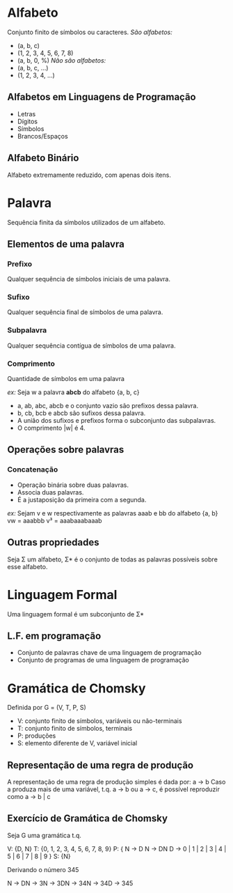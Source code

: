 # Alfabeto
Conjunto finito de símbolos ou caracteres.
*São alfabetos:*
- (a, b, c)
- (1, 2, 3, 4, 5, 6, 7, 8)
- (a, b, 0, %)
*Não são alfabetos:*
- (a, b, c, ...)
- (1, 2, 3, 4, ...)

## Alfabetos em Linguagens de Programação
- Letras
- Dígitos
- Símbolos
- Brancos/Espaços

## Alfabeto Binário
Alfabeto extremamente reduzido, com apenas dois itens.

# Palavra
Sequência finita da símbolos utilizados de um alfabeto.

## Elementos de uma palavra
### Prefixo
Qualquer sequência de símbolos iniciais de uma palavra.
### Sufixo
Qualquer sequência final de símbolos de uma palavra.
### Subpalavra
Qualquer sequência contígua de símbolos de uma palavra.
### Comprimento
Quantidade de símbolos em uma palavra

*ex:*
Seja w a palavra **abcb** do alfabeto {a, b, c}
- a, ab, abc, abcb e o conjunto vazio são prefixos dessa palavra.
- b, cb, bcb e abcb são sufixos dessa palavra.
- A união dos sufixos e prefixos forma o subconjunto das subpalavras.
- O comprimento |w| é 4.

## Operações sobre palavras
### Concatenação
- Operação binária sobre duas palavras.
- Associa duas palavras.
- É a justaposição da primeira com a segunda.

*ex:*
Sejam v e w respectivamente as palavras aaab e bb do alfabeto {a, b}
vw = aaabbb
v³ = aaabaaabaaab

## Outras propriedades
Seja Σ um alfabeto, Σ* é o conjunto de todas as palavras possíveis sobre esse alfabeto.

# Linguagem Formal
Uma linguagem formal é um subconjunto de Σ*

## L.F. em programação
- Conjunto de palavras chave de uma linguagem de programação
- Conjunto de programas de uma linguagem de programação

# Gramática de Chomsky
Definida por G = (V, T, P, S)
- V: conjunto finito de símbolos, variáveis ou não-terminais
- T: conjunto finito de símbolos, terminais
- P: produções
- S: elemento diferente de V, variável inicial

## Representação de uma regra de produção
A representação de uma regra de produção simples é dada por:
a -> b
Caso a produza mais de uma variável, t.q. a -> b ou a -> c, é possível reproduzir como
a -> b | c

## Exercício de Gramática de Chomsky
Seja G uma gramática t.q.

V: {D, N}
T: {0, 1, 2, 3, 4, 5, 6, 7, 8, 9}
P: {
	N -> D
	N -> DN
	D -> 0 | 1 | 2 | 3 | 4 | 5 | 6 | 7 | 8 | 9
}
S: {N}

Derivando o número 345

N ->
DN ->
3N ->
3DN ->
34N ->
34D ->
345







